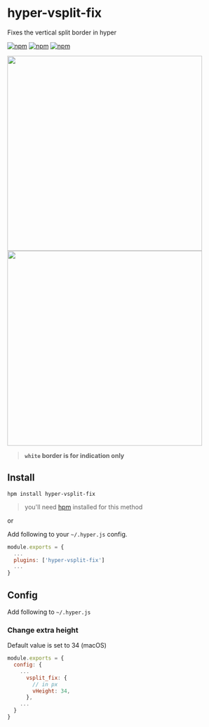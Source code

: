 # hyper-vsplit-fix
Fixes the vertical split border in hyper

[![npm](https://img.shields.io/npm/v/hyper-vsplit-fix.svg?maxAge=2592000)](https://www.npmjs.com/package/hyper-vsplit-fix)
[![npm](https://img.shields.io/npm/dt/hyper-vsplit-fix.svg?maxAge=2592000)](https://www.npmjs.com/package/hyper-vsplit-fix)
[![npm](https://img.shields.io/npm/dm/hyper-vsplit-fix.svg?maxAge=2592000)](https://www.npmjs.com/package/hyper-vsplit-fix)


<img width="444px" style="display: inline-block;" src="https://raw.githubusercontent.com/harryparkdotio/hyper-vsplit-fix/master/installed.png" meta="installed"><img width="444px" style="display: inline-block;" src="https://raw.githubusercontent.com/harryparkdotio/hyper-vsplit-fix/master/not-installed.png" meta="installed">

> **`white` border is for indication only**

## Install

`hpm install hyper-vsplit-fix`
> you'll need [hpm](https://www.npmjs.com/package/hpm-cli) installed for this method

or

Add following to your `~/.hyper.js` config.

```javascript
module.exports = {
  ...
  plugins: ['hyper-vsplit-fix']
  ...
}
```

## Config

Add following to `~/.hyper.js`

### Change extra height
Default value is set to 34 (macOS)

```javascript
module.exports = {
  config: {
    ...
      vsplit_fix: {
      	// in px
        vHeight: 34,
      },
    ...
  }
}
```